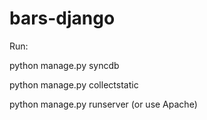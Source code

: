bars-django
===========
Run:

python manage.py syncdb

python manage.py collectstatic

python manage.py runserver (or use Apache)
